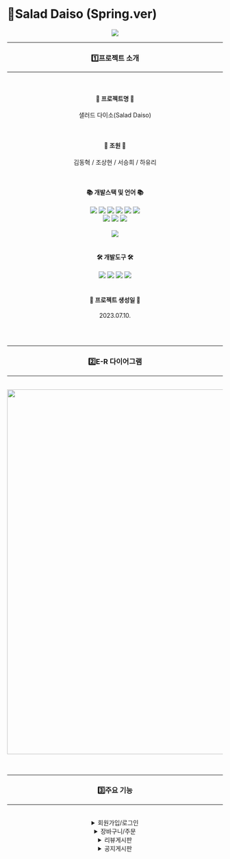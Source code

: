 # 🥗Salad Daiso (Spring.ver)

<div align='center'>
  <img src="https://capsule-render.vercel.app/api?type=waving&color=0:4ECA8C,100:ADFF2F&height=200&section=header&text=Team&nbsp;project&nbsp;(Spring.ver)&fontSize=40&fontAlignY=38" />
</div>

<div align='center'>
  <hr/><h3>1️⃣프로젝트 소개</h3><hr/>
  <br/>
  <h4>🥗 프로젝트명 🥗</h4>
  <p>샐러드 다이소(Salad Daiso)</p>
  <br/>
  <h4>🌟 조원 🌟</h4>
  <p>김동혁 / 조상현 / 서승희 / 하유리</p>
</div>
<br/>

<div align='center'>
    <h4>📚 개발스택 및 언어 📚</h4>
    <div>
      <div align="center">
      	<img src="https://img.shields.io/badge/Java-007396?style=flat&logo=Conda-Forge&logoColor=white" />
        <img src="https://img.shields.io/badge/Spring-6DB33F?style=flat&logo=Spring&logoColor=white" />
      	<img src="https://img.shields.io/badge/JavaScript-F7DF1E?style=flat&logo=JavaScript&logoColor=white" />
      	<img src="https://img.shields.io/badge/jQuery-0769AD?style=flat&logo=jQuery&logoColor=white" />
        <img src="https://img.shields.io/badge/Mybatis-000000?style=flat&logo=Fluentd&logoColor=white" />
      	<img src="https://img.shields.io/badge/Oracle-F80000?style=flat&logo=Oracle&logoColor=white" />
      	<br>
        <img src="https://img.shields.io/badge/HTML5-E34F26?style=flat&logo=HTML5&logoColor=white" />
      	<img src="https://img.shields.io/badge/CSS3-1572B6?style=flat&logo=CSS3&logoColor=white" />
      	<img src="https://img.shields.io/badge/Bootstrap-7952B3?style=flat&logo=Bootstrap&logoColor=white" />
      </div>
      <br/>
      <div align='center'>
        <img src="https://github-readme-stats.vercel.app/api/top-langs/?username=hayuri90&layout=compact">
      </div>
    </div>
    <br/>
    <h4>🛠 개발도구 🛠</h4>
    <img src="https://img.shields.io/badge/Eclipse%20IDE-2C2255?style=flat&logo=EclipseIDE&logoColor=white" />
    <img src="https://img.shields.io/badge/Tomcat-F8DC75?style=flat&logo=ApacheTomcat&logoColor=white" />
    <img src="https://img.shields.io/badge/GitHub-181717?style=flat&logo=GitHub&logoColor=white" />
    <img src="https://img.shields.io/badge/Notion-333317?style=flat&logo=Notion&logoColor=white" />
</div>
<br/>

<div align='center'>
  <h4>📆 프로젝트 생성일 📆</h4>
  <p>2023.07.10.</p>
</div>
<br/><br/>

<div align='center'>
  <hr/><h3>2️⃣E-R 다이어그램</h3><hr/>
  <br/>
  <img src="https://github.com/hayuri90/saladdaiso/assets/121767145/fb143583-1039-4ceb-89cb-73ad64355df3" width="850">
</div>
<br/><br/>

<div align='center'>
  <hr/><h3>3️⃣주요 기능</h3><hr/>
  <br/>
  <details>
    <summary>회원가입/로그인</summary>
    <div markdown="1">
      <br/>
      <p style="background-color: #FFFF66; display:inline-block;">&nbsp회원가입(문자메시지 인증)&nbsp</p>
      <img src="https://blog.kakaocdn.net/dn/bKQBXk/btsyqxXPs6a/FtnVL8zrdgKldOxYCjv0WK/img.gif" width="850">
      <br/><br/><br/>
      <p style="background-color: #FFFF66; display:inline-block;">&nbsp로그인&nbsp</p>
      <img src="https://github.com/hayuri90/saladdaiso/assets/121767145/0cfdefb9-6e43-4739-a088-274c8b58800a" width="850">
    </div>
    <br/><br/>
  </details>
  <details>
    <summary>장바구니/주문</summary>
    <div markdown="1">
      <br/>
      <p style="background-color: #FFFF66; display:inline-block;">&nbsp세트상품 담기&nbsp</p>
      <img src="https://blog.kakaocdn.net/dn/PR8Cx/btsyrzBNNX9/f61uTxkNRgU6zlEvWFL4Jk/img.gif" width="850">
      <br/><br/><br/>
      <p style="background-color: #FFFF66; display:inline-block;">&nbsp개별재료 담기/장바구니&nbsp</p>
      <img src="https://github.com/startDev01/Salad/assets/97159362/c2f27482-c738-4ba2-8cb3-29364e74c0a1" width="850">
      <br/><br/><br/>
      <p style="background-color: #FFFF66; display:inline-block;">&nbsp주문/주문내역 확인&nbsp</p>
      <img src="https://github.com/startDev01/Salad/assets/97159362/6a70a94b-f8df-4129-a41c-25f44ac82ac7" width="850"><br/>
    </div>
    <br/><br/>
  </details>
  <details>
    <summary>리뷰게시판</summary>
    <div markdown="1">
      <br/>
      <span style='background-color: #fff5b1'>&nbsp게시물 작성(첨부파일 업로드)&nbsp</span><br/>
      <img src="" width="850">
      <br/><br/><br/>
      <p style="background-color: #FFFF66; display:inline-block;">&nbsp답글 작성/계층형게시판&nbsp</p>
      <img src="" width="850">
      <br/><br/><br/>
      <p style="background-color: #FFFF66; display:inline-block;">&nbsp게시물 수정/삭제&nbsp</p>
      <img src="" width="850">
      <br/><br/><br/>
      <p style="background-color: #FFFF66; display:inline-block;">&nbsp검색기능&nbsp</p>
      <img src="https://blog.kakaocdn.net/dn/OCXyT/btsykmKaIY2/GI9uK6h2i4gDV8PgFlAjb0/img.gif" width="850">
    </div>
    <br/><br/>
  </details>
  <details>
    <summary>공지게시판</summary>
    <div markdown="1">
      <br/>
      <p style="background-color: #FFFF66; display:inline-block;">&nbsp게시물 작성(첨부파일 업로드)&nbsp</p>
      <img src="" width="850">
      <br/>
      <br/>
      <p style="background-color: #FFFF66; display:inline-block;">&nbsp게시물 수정/삭제&nbsp</p>
      <img src="" width="850">
    </div>
    <br/><br/>
  </details>
  <br/><br/><br/>
</div>
